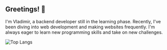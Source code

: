 ## Greetings! 👋

I'm Vladimir, a backend developer still in the learning phase. Recently, I've been diving into web development and making websites frequently. I'm always eager to learn new programming skills and take on new challenges.

![Top Langs](https://github-readme-stats.vercel.app/api/top-langs/?username=Coder2287569013&layout=compact)
